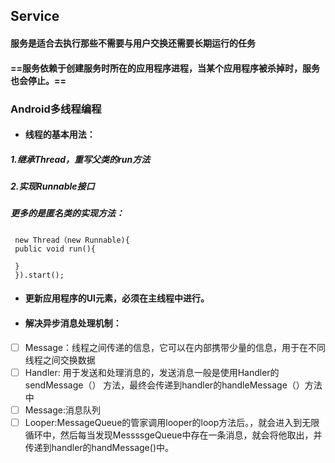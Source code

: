 ## Service
#### 服务是适合去执行那些不需要与用户交换还需要长期运行的任务
#### ==服务依赖于创建服务时所在的应用程序进程，当某个应用程序被杀掉时，服务也会停止。==
 ### Android多线程编程
-  #### 线程的基本用法：
##### 1.继承Thread，重写父类的run方法
##### 2.实现Runnable接口
##### 更多的是匿名类的实现方法：

```
 new Thread（new Runnable){
 public void run(){
    
 }
 }).start();
```
- #### 更新应用程序的UI元素，必须在主线程中进行。
- #### 解决异步消息处理机制：
- [ ]  Message：线程之间传递的信息，它可以在内部携带少量的信息，用于在不同线程之间交换数据
- [ ]  Handler: 用于发送和处理消息的，发送消息一般是使用Handler的sendMessage（） 方法，最终会传递到handler的handleMessage（）方法中
- [ ] Message:消息队列
- [ ] Looper:MessageQueue的管家调用looper的loop方法后。，就会进入到无限循环中，然后每当发现MessssgeQueue中存在一条消息，就会将他取出，并传递到handler的handMessage()中。